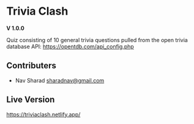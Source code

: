 # Trivia Clash

**V 1.0.0**

Quiz consisting of 10 general trivia questions pulled from the open trivia database API: <https://opentdb.com/api_config.php>


## Contributers

- Nav Sharad <sharadnav@gmail.com>


## Live Version

<https://triviaclash.netlify.app/>

